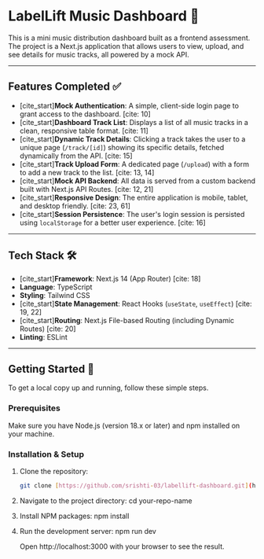 # LabelLift Music Dashboard 🎵

This is a mini music distribution dashboard built as a frontend assessment. The project is a Next.js application that allows users to view, upload, and see details for music tracks, all powered by a mock API.

---

## Features Completed ✅

- [cite_start]**Mock Authentication**: A simple, client-side login page to grant access to the dashboard. [cite: 10]
- [cite_start]**Dashboard Track List**: Displays a list of all music tracks in a clean, responsive table format. [cite: 11]
- [cite_start]**Dynamic Track Details**: Clicking a track takes the user to a unique page (`/track/[id]`) showing its specific details, fetched dynamically from the API. [cite: 15]
- [cite_start]**Track Upload Form**: A dedicated page (`/upload`) with a form to add a new track to the list. [cite: 13, 14]
- [cite_start]**Mock API Backend**: All data is served from a custom backend built with Next.js API Routes. [cite: 12, 21]
- [cite_start]**Responsive Design**: The entire application is mobile, tablet, and desktop friendly. [cite: 23, 61]
- [cite_start]**Session Persistence**: The user's login session is persisted using `localStorage` for a better user experience. [cite: 16]

---

## Tech Stack 🛠️

- [cite_start]**Framework**: Next.js 14 (App Router) [cite: 18]
- **Language**: TypeScript
- **Styling**: Tailwind CSS
- [cite_start]**State Management**: React Hooks (`useState`, `useEffect`) [cite: 19, 22]
- [cite_start]**Routing**: Next.js File-based Routing (including Dynamic Routes) [cite: 20]
- **Linting**: ESLint

---

## Getting Started 🚀

To get a local copy up and running, follow these simple steps.

### Prerequisites

Make sure you have Node.js (version 18.x or later) and npm installed on your machine.

### Installation & Setup

1. Clone the repository:
   ```sh
   git clone [https://github.com/srishti-03/labellift-dashboard.git](https://github.com/srishti-03/labellift-dashboard.git)
   
2. Navigate to the project directory:
   cd your-repo-name
   
3. Install NPM packages:
   npm install

4. Run the development server:
   npm run dev

   Open http://localhost:3000 with your browser to see the result.
